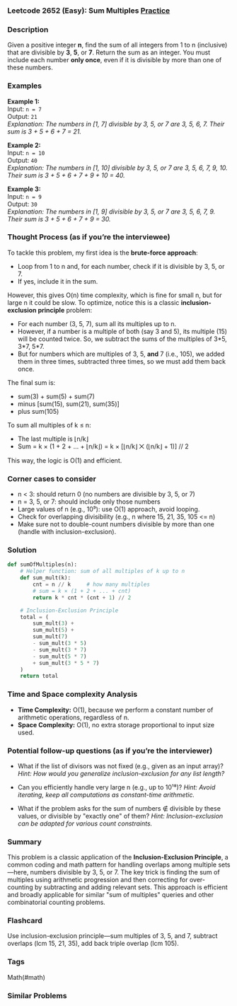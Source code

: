### Leetcode 2652 (Easy): Sum Multiples [Practice](https://leetcode.com/problems/sum-multiples)

### Description  
Given a positive integer **n**, find the sum of all integers from 1 to n (inclusive) that are divisible by **3**, **5**, or **7**. Return the sum as an integer.
You must include each number **only once**, even if it is divisible by more than one of these numbers.

### Examples  

**Example 1:**  
Input: `n = 7`  
Output: `21`  
*Explanation: The numbers in [1, 7] divisible by 3, 5, or 7 are 3, 5, 6, 7. Their sum is 3 + 5 + 6 + 7 = 21.*

**Example 2:**  
Input: `n = 10`  
Output: `40`  
*Explanation: The numbers in [1, 10] divisible by 3, 5, or 7 are 3, 5, 6, 7, 9, 10. Their sum is 3 + 5 + 6 + 7 + 9 + 10 = 40.*

**Example 3:**  
Input: `n = 9`  
Output: `30`  
*Explanation: The numbers in [1, 9] divisible by 3, 5, or 7 are 3, 5, 6, 7, 9. Their sum is 3 + 5 + 6 + 7 + 9 = 30.*


### Thought Process (as if you’re the interviewee)  
To tackle this problem, my first idea is the **brute-force approach**:  
- Loop from 1 to n and, for each number, check if it is divisible by 3, 5, or 7.
- If yes, include it in the sum.

However, this gives O(n) time complexity, which is fine for small n, but for large n it could be slow.
To optimize, notice this is a classic **inclusion-exclusion principle** problem:
- For each number (3, 5, 7), sum all its multiples up to n.
- However, if a number is a multiple of both (say 3 and 5), its multiple (15) will be counted twice. So, we subtract the sums of the multiples of 3\*5, 3\*7, 5\*7.
- But for numbers which are multiples of 3, 5, **and** 7 (i.e., 105), we added them in three times, subtracted three times, so we must add them back once.

The final sum is:
- sum(3) + sum(5) + sum(7)
- minus [sum(15), sum(21), sum(35)]
- plus sum(105)

To sum all multiples of k ≤ n:  
- The last multiple is ⌊n/k⌋
- Sum = k × (1 + 2 + ... + ⌊n/k⌋) = k × [⌊n/k⌋ ⨉ (⌊n/k⌋ + 1)] // 2

This way, the logic is O(1) and efficient.

### Corner cases to consider  
- n < 3: should return 0 (no numbers are divisible by 3, 5, or 7)
- n = 3, 5, or 7: should include only those numbers
- Large values of n (e.g., 10⁹): use O(1) approach, avoid looping.
- Check for overlapping divisibility (e.g., n where 15, 21, 35, 105 <= n)
- Make sure not to double-count numbers divisible by more than one (handle with inclusion-exclusion).

### Solution

```python
def sumOfMultiples(n):
    # Helper function: sum of all multiples of k up to n
    def sum_mult(k):
        cnt = n // k     # how many multiples
        # sum = k × (1 + 2 + ... + cnt)
        return k * cnt * (cnt + 1) // 2

    # Inclusion-Exclusion Principle
    total = (
        sum_mult(3) +
        sum_mult(5) +
        sum_mult(7)
        - sum_mult(3 * 5)
        - sum_mult(3 * 7)
        - sum_mult(5 * 7)
        + sum_mult(3 * 5 * 7)
    )
    return total
```

### Time and Space complexity Analysis  

- **Time Complexity:** O(1), because we perform a constant number of arithmetic operations, regardless of n.
- **Space Complexity:** O(1), no extra storage proportional to input size used.

### Potential follow-up questions (as if you’re the interviewer)  

- What if the list of divisors was not fixed (e.g., given as an input array)?
  *Hint: How would you generalize inclusion-exclusion for any list length?*

- Can you efficiently handle very large n (e.g., up to 10¹⁸)?
  *Hint: Avoid iterating, keep all computations as constant-time arithmetic.*

- What if the problem asks for the sum of numbers ∉ divisible by these values, or divisible by "exactly one" of them?
  *Hint: Inclusion-exclusion can be adapted for various count constraints.*

### Summary
This problem is a classic application of the **Inclusion-Exclusion Principle**, a common coding and math pattern for handling overlaps among multiple sets—here, numbers divisible by 3, 5, or 7. The key trick is finding the sum of multiples using arithmetic progression and then correcting for over-counting by subtracting and adding relevant sets. This approach is efficient and broadly applicable for similar "sum of multiples" queries and other combinatorial counting problems.


### Flashcard
Use inclusion-exclusion principle—sum multiples of 3, 5, and 7, subtract overlaps (lcm 15, 21, 35), add back triple overlap (lcm 105).

### Tags
Math(#math)

### Similar Problems

